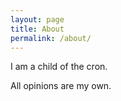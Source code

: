 ```yaml
---
layout: page
title: About
permalink: /about/
---
```


I am a child of the cron.

All opinions are my own.
